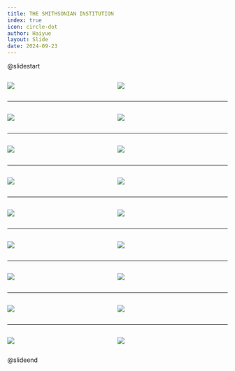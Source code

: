 ```yaml
---
title: THE SMITHSONIAN INSTITUTION
index: true
icon: circle-dot
author: Haiyue
layout: Slide
date: 2024-09-23
---
```

 
@slidestart

<div style="display:flex">
<div style="flex:1">

![](/reading/english/Level-W/THE%20SMITHSONIAN%20INSTITUTION/001.webp)
</div>
<div style="flex:1">

![](/reading/english/Level-W/THE%20SMITHSONIAN%20INSTITUTION/002.webp)
</div>
</div>

---

<div style="display:flex">
<div style="flex:1">

![](/reading/english/Level-W/THE%20SMITHSONIAN%20INSTITUTION/003.webp)
</div>
<div style="flex:1">

![](/reading/english/Level-W/THE%20SMITHSONIAN%20INSTITUTION/004.webp)
</div>
</div>

---

<div style="display:flex">
<div style="flex:1">

![](/reading/english/Level-W/THE%20SMITHSONIAN%20INSTITUTION/005.webp)
</div>
<div style="flex:1">

![](/reading/english/Level-W/THE%20SMITHSONIAN%20INSTITUTION/006.webp)
</div>
</div>

---

<div style="display:flex">
<div style="flex:1">

![](/reading/english/Level-W/THE%20SMITHSONIAN%20INSTITUTION/007.webp)
</div>
<div style="flex:1">

![](/reading/english/Level-W/THE%20SMITHSONIAN%20INSTITUTION/008.webp)
</div>
</div>

---

<div style="display:flex">
<div style="flex:1">

![](/reading/english/Level-W/THE%20SMITHSONIAN%20INSTITUTION/009.webp)
</div>
<div style="flex:1">

![](/reading/english/Level-W/THE%20SMITHSONIAN%20INSTITUTION/010.webp)
</div>
</div>

---

<div style="display:flex">
<div style="flex:1">

![](/reading/english/Level-W/THE%20SMITHSONIAN%20INSTITUTION/011.webp)
</div>
<div style="flex:1">

![](/reading/english/Level-W/THE%20SMITHSONIAN%20INSTITUTION/012.webp)
</div>
</div>

---

<div style="display:flex">
<div style="flex:1">

![](/reading/english/Level-W/THE%20SMITHSONIAN%20INSTITUTION/013.webp)
</div>
<div style="flex:1">

![](/reading/english/Level-W/THE%20SMITHSONIAN%20INSTITUTION/014.webp)
</div>
</div>

---

<div style="display:flex">
<div style="flex:1">

![](/reading/english/Level-W/THE%20SMITHSONIAN%20INSTITUTION/015.webp)
</div>
<div style="flex:1">

![](/reading/english/Level-W/THE%20SMITHSONIAN%20INSTITUTION/016.webp)
</div>
</div>

---

<div style="display:flex">
<div style="flex:1">

![](/reading/english/Level-W/THE%20SMITHSONIAN%20INSTITUTION/017.webp)
</div>
<div style="flex:1">

![](/reading/english/Level-W/THE%20SMITHSONIAN%20INSTITUTION/018.webp)
</div>
</div>

@slideend
